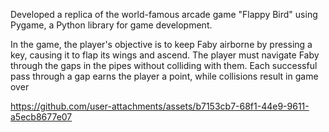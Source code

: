 Developed a replica of the world-famous arcade game "Flappy Bird" using Pygame, a Python library for game
development.

In the game, the player's objective is to keep Faby airborne by pressing a key, causing it to flap its wings and
ascend. The player must navigate Faby through the gaps in the pipes without colliding with them. Each
successful pass through a gap earns the player a point, while collisions result in game over



https://github.com/user-attachments/assets/b7153cb7-68f1-44e9-9611-a5ecb8677e07


